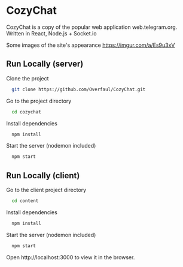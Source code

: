 # CozyChat
CozyChat is a copy of the popular web application web.telegram.org. Written in React, Node.js + Socket.io

Some images of the site's appearance
https://imgur.com/a/Es9u3xV

## Run Locally (server)

Clone the project

```bash
  git clone https://github.com/Overfaul/CozyChat.git
```

Go to the project directory

```bash
  cd cozychat
```

Install dependencies

```bash
  npm install
```

Start the server (nodemon included)

```bash
  npm start
```

## Run Locally (client)

Go to the client project directory

```bash
  cd content
```

Install dependencies

```bash
  npm install
```

Start the server (nodemon included)

```bash
  npm start
```

Open http://localhost:3000 to view it in the browser.


